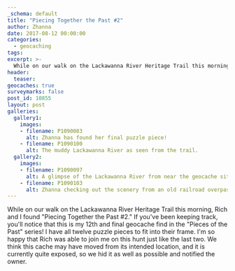 ```yaml
---
_schema: default
title: "Piecing Together the Past #2"
author: Zhanna
date: 2017-08-12 00:00:00
categories:
  - geocaching
tags:
excerpt: >-
  While on our walk on the Lackawanna River Heritage Trail this morning, Rich and I found "Piecing Together the Past #2."
header:
  teaser:
geocaches: true
surveymarks: false
post_id: 10855
layout: post
galleries:
  gallery1:
    images:
    - filename: P1090083
      alt: Zhanna has found her final puzzle piece!
    - filename: P1090100
      alt: The muddy Lackawanna River as seen from the trail.  
  gallery2:
    images:
    - filename: P1090097
      alt: A glimpse of the Lackawanna River from near the geocache site. 
    - filename: P1090103
      alt: Zhanna checking out the scenery from an old railroad overpass.        
---
```


While on our walk on the Lackawanna River Heritage Trail this morning, Rich and I found "Piecing Together the Past #2." If you've been keeping track, you'll notice that this is my 12th and final geocache find in the "Pieces of the Past" series! I have all twelve puzzle pieces to fit into their frame. I'm so happy that Rich was able to join me on this hunt just like the last two. We think this cache may have moved from its intended location, and it is currently quite exposed, so we hid it as well as possible and notified the owner. 